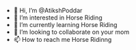 - 👋 Hi, I’m @AtikshPoddar
- 👀 I’m interested in Horse Riding
- 🌱 I’m currently learning Horse Riding
- 💞️ I’m looking to collaborate on your mom
- 📫 How to reach me Horse Ridinng

<!---
AtikshPoddar/AtikshPoddar is a ✨ special ✨ repository because its `README.md` (this file) appears on your GitHub profile.
You can click the Preview link to take a look at your changes.
--->
